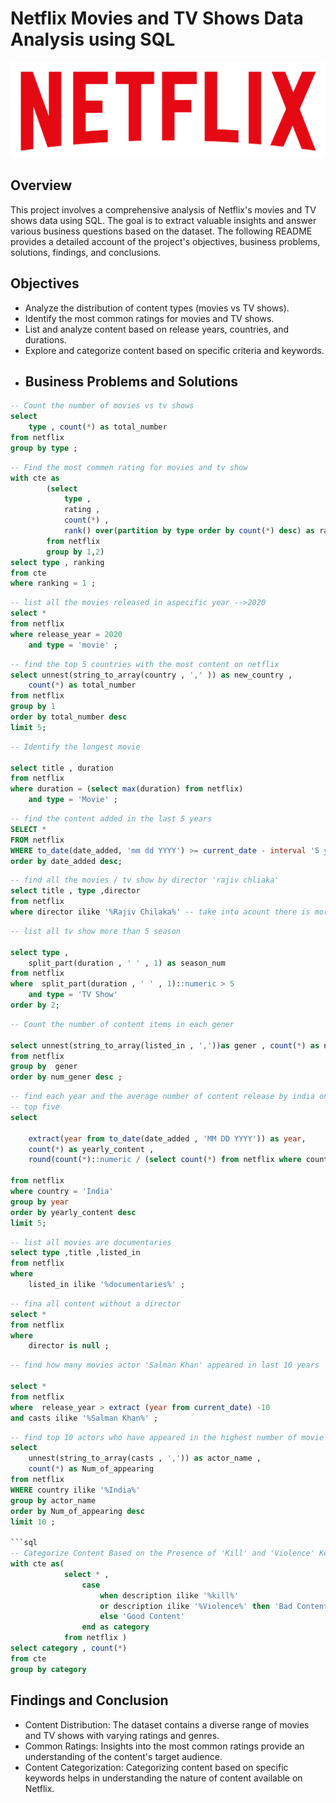 # Netflix Movies and TV Shows Data Analysis using SQL
![Netflix Logo](https://github.com/mina407/Netflix_Sql_Project/blob/main/logo.png)
## Overview 
This project involves a comprehensive analysis of Netflix's movies and TV shows data using SQL. The goal is to extract valuable insights and answer various business questions based on the dataset. The following README provides a detailed account of the project's objectives, business problems, solutions, findings, and conclusions.
## Objectives
* Analyze the distribution of content types (movies vs TV shows).
* Identify the most common ratings for movies and TV shows.
* List and analyze content based on release years, countries, and durations.
* Explore and categorize content based on specific criteria and keywords.
* ## Business Problems and Solutions

```sql
-- Count the number of movies vs tv shows
select 
	type , count(*) as total_number 
from netflix 
group by type ;
```

```sql
-- Find the most commen rating for movies and tv show 
with cte as 
		(select 
			type ,
			rating ,
			count(*) ,
			rank() over(partition by type order by count(*) desc) as ranking
		from netflix 
		group by 1,2) 
select type , ranking 
from cte 
where ranking = 1 ;
```
```sql
-- list all the movies released in aspecific year -->2020
select * 
from netflix 
where release_year = 2020 
	and type = 'movie' ;
```

```sql 
-- find the top 5 countries with the most content on netflix 
select unnest(string_to_array(country , ',' )) as new_country , 
	count(*) as total_number
from netflix 
group by 1 
order by total_number desc 
limit 5;
```

```sql
-- Identify the longest movie 

select title , duration 
from netflix 
where duration = (select max(duration) from netflix)
	and type = 'Movie' ;
```

```sql
-- find the content added in the last 5 years 
SELECT * 
FROM netflix
WHERE to_date(date_added, 'mm dd YYYY') >= current_date - interval '5 years' 
order by date_added desc;
```

```sql
-- find all the movies / tv show by director 'rajiv chliaka'
select title , type ,director
from netflix 
where director ilike '%Rajiv Chilaka%' -- take into acount there is more than one director

```

```sql
-- list all tv show more than 5 season 

select type ,
	split_part(duration , ' ' , 1) as season_num
from netflix
where  split_part(duration , ' ' , 1)::numeric > 5
	and type = 'TV Show'
order by 2;
```

```sql
-- Count the number of content items in each gener 

select unnest(string_to_array(listed_in , ','))as gener , count(*) as num_gener 
from netflix 
group by  gener
order by num_gener desc ;
```

```sql
-- find each year and the average number of content release by india on netflix 
-- top five 
select 

	extract(year from to_date(date_added , 'MM DD YYYY')) as year,
	count(*) as yearly_content ,
	round(count(*)::numeric / (select count(*) from netflix where country = 'India')::numeric *100  , 1) ||'%' as Avg_yearly
	
from netflix 
where country = 'India'
group by year
order by yearly_content desc
limit 5;
```

```sql
-- list all movies are documentaries
select type ,title ,listed_in
from netflix 
where 
	listed_in ilike '%documentaries%' ; 
```

```sql
-- fina all content without a director 
select * 
from netflix 
where 
	director is null ;
```

```sql
-- find how many movies actor 'Salman Khan' appeared in last 10 years 

select * 
from netflix 
where  release_year > extract (year from current_date) -10
and casts ilike '%Salman Khan%' ; 
```

```sql
-- find top 10 actors who have appeared in the highest number of movie product in india 
select 
	unnest(string_to_array(casts , ',')) as actor_name , 
	count(*) as Num_of_appearing 
from netflix 
WHERE country ilike '%India%'
group by actor_name
order by Num_of_appearing desc
limit 10 ;

```sql
-- Categorize Content Based on the Presence of 'Kill' and 'Violence' Keywords
with cte as( 
			select * , 
				case 
					when description ilike '%kill%' 
					or description ilike '%Violence%' then 'Bad Content' 
					else 'Good Content'
				end as category 
			from netflix ) 
select category , count(*)
from cte 
group by category 
```
## Findings and Conclusion
* Content Distribution: The dataset contains a diverse range of movies and TV shows with varying ratings and genres.
* Common Ratings: Insights into the most common ratings provide an understanding of the content's target audience.
* Content Categorization: Categorizing content based on specific keywords helps in understanding the nature of content available on Netflix.
